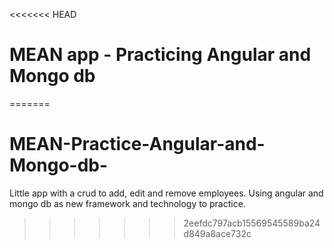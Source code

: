 <<<<<<< HEAD
# MEAN app - Practicing Angular and Mongo db
=======
# MEAN-Practice-Angular-and-Mongo-db-
Little app with a crud to add, edit and remove employees. Using angular and mongo db as new framework and technology to practice.
>>>>>>> 2eefdc797acb15569545589ba24d849a8ace732c

